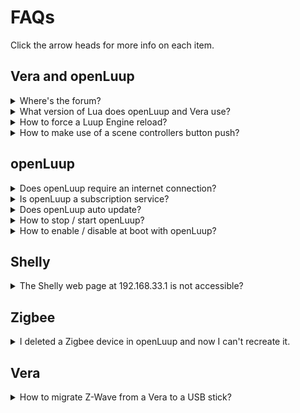 # FAQs
Click the arrow heads for more info on each item.

## Vera and openLuup
<details>
<summary>Where's the forum?</summary>

The developer and users can generally be found at the [Smarthome Community Forum](https://smarthome.community/).
</details>

<details>
<summary>What version of Lua does openLuup and Vera use?</summary>

openLuup and Vera use Lua version 5.1 Here is the [manual](https://www.lua.org/manual/5.1/).

Out of interest: Lua is not an abbreviation of any particular phrase. It means moon in the Portuguese language. Lua was first developed in the Portuguese speaking country of Brazil.
</details>

<details>
<summary>How to force a Luup Engine reload?</summary>

1. Using AltUI: Tab 'Misc', select 'Reload Luup Engine'

2. Using Vera UI7: Settings ➔ Z-Wave Settings ➔ Advanced Tab: select 'Reload Engine'

3. URL call:

```html
http://openLuup_IP_address:3480/data_request?id=reload

```
4. Lua code
```lua
luup.reload()
```

</details>

<details>
<summary>How to make use of a scene controllers button push?</summary>

The trick with all these types of devices is to set a trigger on the LastSceneTime variable and then read the value of the sl_SceneActivated variable, to get which button was pressed.

So for example Hue light controller buttons return these values in sl_SceneActivated (note values not verified):

|Push type|Value|
|---|---|
|on|3|
|dim_up_hold|9|
|dim_up|8|
|dim_dwn_hold|14|
|dim_dwn|13|
|off|18|


</details>

## openLuup
<details>
<summary>Does openLuup require an internet connection?</summary>

openLuup does not need an internet connection. AltUI requires an internet connection to download java script libraries. However you can copy these cloud components to a local SSD. Plugins that use internet resources eg say a weather plugin or a Hue hub, will obviously need an internet connection to function.
</details>

<details>
<summary>Is openLuup a subscription service?</summary>

Absolutely not. It is open source. Users are encouraged to make a donation to cancer research. Please consider [donating](https://www.justgiving.com/DataYours/). The money goes to "Cancer Research UK".
</details>

<details>
<summary>Does openLuup auto update?</summary>

The user has full control on whether it updates automatically or not.
</details>

<details>
<summary>How to stop / start openLuup?</summary>

Assuming you are using systemd and enabled has already been run:

```bash
sudo systemctl start openluup
sudo systemctl stop openluup
```
</details>

<details>
<summary>How to enable / disable at boot with openLuup?</summary>

Assuming you are using systemd:

```bash
sudo systemctl enable openluup
sudo systemctl disable openluup
```
</details>

## Shelly
<details>
<summary>The Shelly web page at 192.168.33.1 is not accessible?</summary>

Typing the IP address into most browsers will automatically add the https:// prefix on hitting the enter key. The web page is only accessible using the http:// prefix.
</details>

## Zigbee
<details>
<summary>I deleted a Zigbee device in openLuup and now I can't recreate it.</summary>

openLuup uses the information in the payload of the 'zigbee2mqtt/bridge/devices' topic to automatically create any missing or newly paired devices. However this topic is only issued by (pairing a new device or) by unpairing and pairing an existing device. The zigbee2mqtt app can also be manually restarted to get the topic to be sent. Both methods are somewhat inconvenient.

The easiest alternative is to issue a 'zigbee2mqtt/bridge/request/restart' topic with an empty payload from say MQTT Explorer or from one of the openLuup test code test boxes. The deleted device will be recreated in openLuup. Remember to refresh the UI.

```lua
local mqtt = luup.openLuup.mqtt
mqtt.publish ("zigbee2mqtt/bridge/request/restart", "")
```

Even easier is to go the Zigbee2MQTT web page at: http://Zigbee2MQTT_IP_address:8080/#/settings/tools and push the "Restart Zigbee2MQTT" button.
</details>

## Vera
<details>
<summary>How to migrate Z-Wave from a Vera to a USB stick?</summary>

@Rafele has a detailed [explanation here](https://github.com/rafale77/Z-Way).

The method described at that link, only allows for transfers from 500 series based Veras to 500 series USB sticks. To migrate a 300 series Vera  (eg a Vera 3), you have to back up the Z-Wave data, to the Micasaverde cloud and restore it to a 500 series Vera (eg a Vera Edge).
</details>


